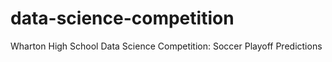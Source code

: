 # data-science-competition
Wharton High School Data Science Competition: Soccer Playoff Predictions

